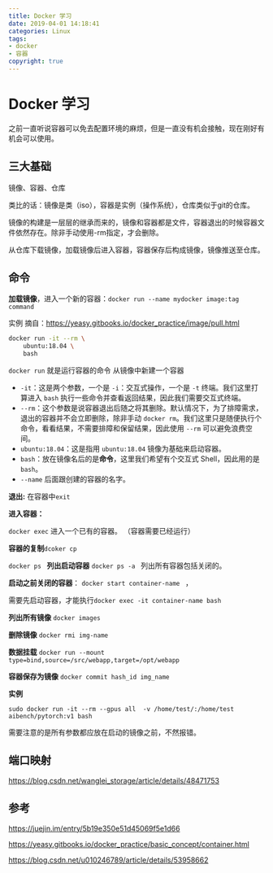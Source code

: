 ```yaml
---
title: Docker 学习
date: 2019-04-01 14:18:41
categories: Linux
tags:
- docker
- 容器
copyright: true
---
```


# Docker 学习

之前一直听说容器可以免去配置环境的麻烦，但是一直没有机会接触，现在刚好有机会可以使用。

<!--more-->

## 三大基础

镜像、容器、仓库

类比的话：镜像是类（iso），容器是实例（操作系统），仓库类似于git的仓库。

镜像的构建是一层层的继承而来的，镜像和容器都是文件，容器退出的时候容器文件依然存在。除非手动使用-rm指定，才会删除。

从仓库下载镜像，加载镜像后进入容器，容器保存后构成镜像，镜像推送至仓库。

## 命令

**加载镜像**，进入一个新的容器：`docker run --name mydocker image:tag command`

实例 摘自：<https://yeasy.gitbooks.io/docker_practice/image/pull.html>

```bash
docker run -it --rm \
    ubuntu:18.04 \
    bash
```

`docker run` 就是运行容器的命令 从镜像中新建一个容器

- `-it`：这是两个参数，一个是 `-i`：交互式操作，一个是 `-t` 终端。我们这里打算进入 `bash` 执行一些命令并查看返回结果，因此我们需要交互式终端。
- `--rm`：这个参数是说容器退出后随之将其删除。默认情况下，为了排障需求，退出的容器并不会立即删除，除非手动 `docker rm`。我们这里只是随便执行个命令，看看结果，不需要排障和保留结果，因此使用 `--rm` 可以避免浪费空间。
- `ubuntu:18.04`：这是指用 `ubuntu:18.04` 镜像为基础来启动容器。
- `bash`：放在镜像名后的是**命令**，这里我们希望有个交互式 Shell，因此用的是 `bash`。
- `--name` 后面跟创建的容器的名字。

**退出:** 在容器中`exit`

**进入容器：**

`docker exec`  进入一个已有的容器。 （容器需要已经运行）

**容器的复制**`dcoker cp  `  

`docker ps ` **列出启动容器** `docker ps -a ` 列出所有容器包括关闭的。

**启动之前关闭的容器**： `docker start container-name ` ， 

需要先启动容器，才能执行`docker exec -it container-name bash`

**列出所有镜像** `docker images`

**删除镜像** `docker rmi img-name  ` 

**数据挂载** `docker run --mount type=bind,source=/src/webapp,target=/opt/webapp`

**容器保存为镜像** `docker commit hash_id img_name`

**实例**

`sudo docker run -it --rm --gpus all  -v /home/test/:/home/test aibench/pytorch:v1 bash`

需要注意的是所有参数都应放在启动的镜像之前，不然报错。

## 端口映射

<https://blog.csdn.net/wanglei_storage/article/details/48471753>

## 参考

<https://juejin.im/entry/5b19e350e51d45069f5e1d66>

<https://yeasy.gitbooks.io/docker_practice/basic_concept/container.html>

<https://blog.csdn.net/u010246789/article/details/53958662>